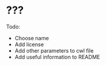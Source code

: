 # ???

Todo:

* Choose name
* Add license
* Add other parameters to cwl file
* Add useful information to README
